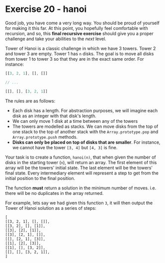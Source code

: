 # Exercise 20 - hanoi

Good job, you have come a very long way. You should be proud of yourself for making it this far. At this point, you hopefully feel comfortable with recursion, and so, this **final recursive exercise** should give you a proper challenge and take your abilities to the *next* level.

Tower of Hanoi is a classic challenge in which we have 3 towers. Tower 2 and tower 3 are empty. Tower 1 has `n` disks. The goal is to move all disks from tower 1 to tower 3 so that they are in the exact same order. For instance:

```javascript
[[3, 2, 1], [], []] 

// ...

[[], [], [3, 2, 1]]
```

The rules are as follows:
- Each disk has a length. For abstraction purposes, we will imagine each disk as an integer with that disk's length.
- We can only move 1 disk at a time between any of the towers
- The towers are modelled as stacks. We can move disks from the top of one stack to the top of another stack with the `Array.prototype.pop` and `Array.prototype.push` methods.
- **Disks can only be placed on top of disks that are smaller**. For instance, we cannot have the tower `[3, 4]` but `[4, 3]` is fine.

Your task is to create a function, `hanoi(n)`, that when given the number of disks in the starting tower (`n`), will return an array. The first element of this array will be the towers' initial state. The last element will be the towers' final state. Every intermediary element will represent a step to get from the initial position to the final position.

The function **must** return a solution in the minimum number of moves. i.e. there will be no duplicates in the array returned.

For example, lets say we had given this function `3`, it will then output the Tower of Hanoi solution as a series of steps:

```
[
[[3, 2, 1], [], []],
[[3, 2], [], [1]],
[[3], [2], [1]],
[[3], [2, 1], []],
[[], [2, 1], [3]],
[[1], [2], [3]],
[[1], [], [3, 2]],
[[], [], [3, 2, 1]],
]
```
